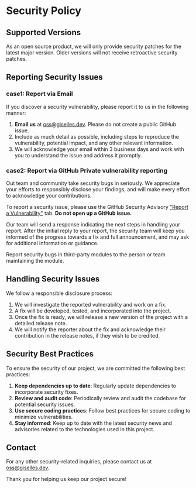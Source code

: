 # Security Policy

## Supported Versions

As an open source product, we will only provide security patches for the latest major version. Older versions will not receive retroactive security patches.

## Reporting Security Issues

### case1: Report via Email

If you discover a security vulnerability, please report it to us in the following manner:

1. **Email us** at oss@giselles.dev. Please do not create a public GitHub issue.
2. Include as much detail as possible, including steps to reproduce the vulnerability, potential impact, and any other relevant information.
3. We will acknowledge your email within 3 business days and work with you to understand the issue and address it promptly.

### case2: Report via GitHub Private vulnerability reporting

Out team and community take security bugs in seriously. We appreciate your efforts to responsibly disclose your findings, and will make every effort to acknowledge your contributions.

To report a security issue, please use the GitHub Security Advisory ["Report a Vulnerability"](https://github.com/route06inc/giselle/security/advisories/new) tab. **Do not open up a GitHub issue.**

Our team will send a response indicating the next steps in handling your report. After the initial reply to your report, the security team will keep you informed of the progress towards a fix and full announcement, and may ask for additional information or guidance.

Report security bugs in third-party modules to the person or team maintaining the module.

## Handling Security Issues

We follow a responsible disclosure process:

1. We will investigate the reported vulnerability and work on a fix.
2. A fix will be developed, tested, and incorporated into the project.
3. Once the fix is ready, we will release a new version of the project with a detailed release note.
4. We will notify the reporter about the fix and acknowledge their contribution in the release notes, if they wish to be credited.

## Security Best Practices

To ensure the security of our project, we are committed the following best practices:

1. **Keep dependencies up to date**: Regularly update dependencies to incorporate security fixes.
2. **Review and audit code**: Periodically review and audit the codebase for potential security issues.
3. **Use secure coding practices**: Follow best practices for secure coding to minimize vulnerabilities.
4. **Stay informed**: Keep up to date with the latest security news and advisories related to the technologies used in this project.

## Contact

For any other security-related inquiries, please contact us at oss@giselles.dev.

Thank you for helping us keep our project secure!
